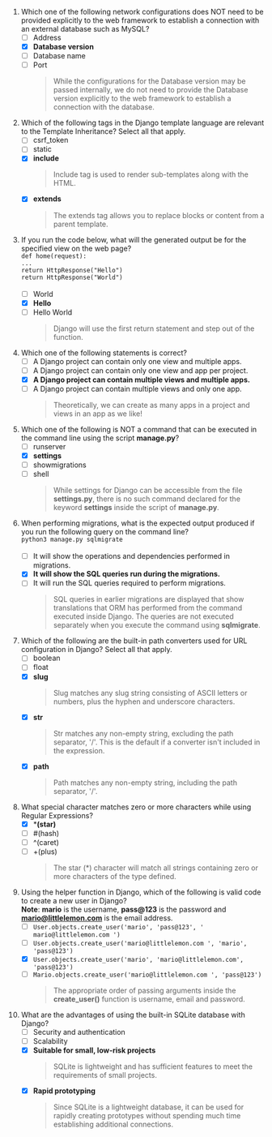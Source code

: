 1. Which one of the following network configurations does NOT need to be provided explicitly to the web framework to establish a connection with an external database such as MySQL?
    - [ ] Address
    - [x] **Database version**
    - [ ] Database name
    - [ ] Port
        > While the configurations for the Database version may be passed internally, we do not need to provide the Database version explicitly to the web framework to establish a connection with the database.

2. Which of the following tags in the Django template language are relevant to the Template Inheritance? Select all that apply.
    - [ ] csrf_token
    - [ ] static
    - [x] **include**
        > Include tag is used to render sub-templates along with the HTML.
    - [x] **extends**
        > The extends tag allows you to replace blocks or content from a parent template.

3. If you run the code below, what will the generated output be for the specified view on the web page?<br/>
`def home(request):`<br/>
`...`<br/>
`return HttpResponse("Hello")`<br/>
`return HttpResponse("World")`<br/><br/>
    - [ ] World
    - [x] **Hello**
    - [ ] Hello World
        > Django will use the first return statement and step out of the function.

4. Which one of the following statements is correct?
    - [ ] A Django project can contain only one view and multiple apps.
    - [ ] A Django project can contain only one view and app per project.
    - [x] **A Django project can contain multiple views and multiple apps.**
    - [ ] A Django project can contain multiple views and only one app.
        > Theoretically, we can create as many apps in a project and views in an app as we like!

5. Which one of the following is NOT a command that can be executed in the command line using the script **manage.py**?
    - [ ] runserver
    - [x] **settings**
    - [ ] showmigrations
    - [ ] shell
        > While settings for Django can be accessible from the file **settings.py**, there is no such command declared for the keyword **settings** inside the script of **manage.py**.

6. When performing migrations, what is the expected output produced if you run the following query on the command line?<br/>
`python3 manage.py sqlmigrate`<br/><br/>
    - [ ] It will show the operations and dependencies performed in migrations.
    - [x] **It will show the SQL queries run during the migrations.**
    - [ ] It will run the SQL queries required to perform migrations.
        > SQL queries in earlier migrations are displayed that show translations that ORM has performed from the command executed inside Django. The queries are not executed separately when you execute the command using **sqlmigrate**.

7. Which of the following are the built-in path converters used for URL configuration in Django? Select all that apply.
    - [ ] boolean
    - [ ] float
    - [x] **slug**
        > Slug matches any slug string consisting of ASCII letters or numbers, plus the hyphen and underscore characters.
    - [x] **str**
        > Str matches any non-empty string, excluding the path separator, '/'. This is the default if a converter isn't included in the expression.
    - [x] **path**
        > Path matches any non-empty string, including the path separator, '/'.

8. What special character matches zero or more characters while using Regular Expressions?
    - [x] ***(star)**
    - [ ] #(hash)
    - [ ] ^(caret)
    - [ ] +(plus)
        > The star (*) character will match all strings containing zero or more characters of the type defined.

9. Using the helper function in Django, which of the following is valid code to create a new user in Django?<br/>**Note**: **mario** is the username, **pass@123** is the password and **mario@littlelemon.com** is the email address.
    - [ ] `User.objects.create_user('mario', 'pass@123', ' mario@littlelemon.com ')`
    - [ ] `User.objects.create_user('mario@littlelemon.com ', 'mario', 'pass@123')`
    - [x] `User.objects.create_user('mario', 'mario@littlelemon.com', 'pass@123')`
    - [ ] `Mario.objects.create_user('mario@littlelemon.com ', 'pass@123')`
        > The appropriate order of passing arguments inside the **create_user()** function is username, email and password.

10. What are the advantages of using the built-in SQLite database with Django?
    - [ ] Security and authentication
    - [ ] Scalability
    - [x] **Suitable for small, low-risk projects**
        > SQLite is lightweight and has sufficient features to meet the requirements of small projects.
    - [x] **Rapid prototyping**
        > Since SQLite is a lightweight database, it can be used for rapidly creating prototypes without spending much time establishing additional connections.
